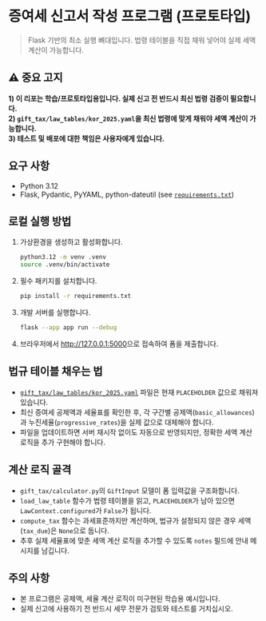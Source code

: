 # 증여세 신고서 작성 프로그램 (프로토타입)

> Flask 기반의 최소 실행 뼈대입니다. 법령 테이블을 직접 채워 넣어야 실제 세액 계산이 가능합니다.

## ⚠️ 중요 고지

**1) 이 리포는 학습/프로토타입용입니다. 실제 신고 전 반드시 최신 법령 검증이 필요합니다.**  
**2) `gift_tax/law_tables/kor_2025.yaml`을 최신 법령에 맞게 채워야 세액 계산이 가능합니다.**  
**3) 테스트 및 배포에 대한 책임은 사용자에게 있습니다.**

## 요구 사항

- Python 3.12
- Flask, Pydantic, PyYAML, python-dateutil (see [`requirements.txt`](requirements.txt))

## 로컬 실행 방법

1. 가상환경을 생성하고 활성화합니다.
   ```bash
   python3.12 -m venv .venv
   source .venv/bin/activate
   ```
2. 필수 패키지를 설치합니다.
   ```bash
   pip install -r requirements.txt
   ```
3. 개발 서버를 실행합니다.
   ```bash
   flask --app app run --debug
   ```
4. 브라우저에서 <http://127.0.0.1:5000>으로 접속하여 폼을 제출합니다.

## 법규 테이블 채우는 법

- [`gift_tax/law_tables/kor_2025.yaml`](gift_tax/law_tables/kor_2025.yaml) 파일은 현재 `PLACEHOLDER` 값으로 채워져 있습니다.
- 최신 증여세 공제액과 세율표를 확인한 후, 각 구간별 공제액(`basic_allowances`)과 누진세율(`progressive_rates`)을 실제 값으로 대체해야 합니다.
- 파일을 업데이트하면 서버 재시작 없이도 자동으로 반영되지만, 정확한 세액 계산 로직을 추가 구현해야 합니다.

## 계산 로직 골격

- `gift_tax/calculator.py`의 `GiftInput` 모델이 폼 입력값을 구조화합니다.
- `load_law_table` 함수가 법령 테이블을 읽고, `PLACEHOLDER`가 남아 있으면 `LawContext.configured`가 `False`가 됩니다.
- `compute_tax` 함수는 과세표준까지만 계산하며, 법규가 설정되지 않은 경우 세액(`tax_due`)은 `None`으로 둡니다.
- 추후 실제 세율표에 맞춘 세액 계산 로직을 추가할 수 있도록 `notes` 필드에 안내 메시지를 남깁니다.

## 주의 사항

- 본 프로그램은 공제액, 세율 계산 로직이 미구현된 학습용 예시입니다.
- 실제 신고에 사용하기 전 반드시 세무 전문가 검토와 테스트를 거치십시오.
